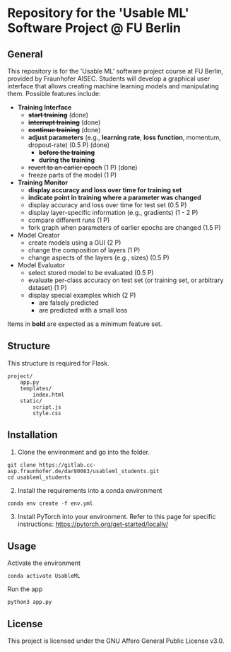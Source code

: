 # Repository for the 'Usable ML' Software Project @ FU Berlin

## General
This repository is for the 'Usable ML' software project course at FU Berlin, provided by Fraunhofer AISEC.
Students will develop a graphical user interface that allows creating machine learning models and manipulating them. Possible features include:
- **Training Interface**
  - **~~start training~~** (done)
  - **~~interrupt training~~** (done)
  - **~~continue training~~** (done)
  - **adjust parameters** (e.g., **learning rate**, **loss function**, momentum, dropout-rate) (0.5 P) (done)
    - **~~before the training~~** 
    - **during the training**
  - ~~revert to an earlier epoch~~ (1 P) (done)
  - freeze parts of the model (1 P)
- **Training Monitor**
  - **display accuracy and loss over time for training set** 
  - **indicate point in training where a parameter was changed**
  - display accuracy and loss over time for test set (0.5 P)
  - display layer-specific information (e.g., gradients) (1 - 2 P)
  - compare different runs (1 P)
  - fork graph when parameters of earlier epochs are changed (1.5 P)
- Model Creator
  - create models using a GUI (2 P)
  - change the composition of layers (1 P)
  - change aspects of the layers (e.g., sizes) (0.5 P)
- Model Evaluator
  - select stored model to be evaluated (0.5 P)
  - evaluate per-class accuracy on test set (or training set, or arbitrary dataset) (1 P)
  - display special examples which (2 P)
    - are falsely predicted
    - are predicted with a small loss

Items in **bold** are expected as a minimum feature set.

## Structure
This structure is required for Flask.
```
project/
    app.py
    templates/
        index.html
    static/
        script.js
        style.css
```

## Installation
1. Clone the environment and go into the folder.
```
git clone https://gitlab.cc-asp.fraunhofer.de/dar80083/usableml_students.git
cd usableml_students
```
2. Install the requirements into a conda environment
```
conda env create -f env.yml
```
3. Install PyTorch into your environment.
Refer to this page for specific instructions: https://pytorch.org/get-started/locally/

## Usage
Activate the environment
```
conda activate UsableML
````
Run the app
```
python3 app.py
```

## License
This project is licensed under the GNU Affero General Public License v3.0. 
